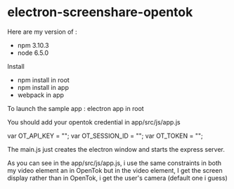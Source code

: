 # electron-screenshare-opentok

Here are my version of :
 - npm 3.10.3
 - node 6.5.0

Install

- npm install in root
- npm install in app
- webpack in app

To launch the sample app : electron app in root

You should add your opentok credential in app/src/js/app.js

var OT_API_KEY = "";
var OT_SESSION_ID = "";
var OT_TOKEN = "";



The main.js just creates the electron window and starts the express server.

As you can see in the app/src/js/app.js, i use the same constraints in both my video element an in OpenTok but in the video element, 
I get the screen display rather than in OpenTok, i get the user's camera (default one i guess)
